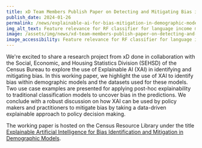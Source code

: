 ```yaml
---
title: xD Team Members Publish Paper on Detecting and Mitigating Bias in Demographic Models
publish_date: 2024-01-26
permalink: /news/explainable-ai-for-bias-mitigation-in-demographic-models/
img_alt_text: Feature relevance for RF classifier for language income model
image: /assets/img/news/xd-team-members-publish-paper-on-detecting-and-mitigating-bias-in-demographic-models.jpg
image_accessibility: Feature relevance for RF classifier for language income model
---
```

<p>
  We're excited to share a research project from xD done in collaboration with the Social, Economic, and Housing Statistics Division (SEHSD) of the Census Bureau to explore the use of Explainable AI (XAI) in identifying and mitigating bias. In this working paper, we highlight the use of XAI to identify bias within demographic models and the datasets used for these models. Two use case examples are presented for applying post-hoc explainability to traditional classification models to uncover bias in the predictions. We conclude with a robust discussion on how XAI can be used by policy makers and practitioners to mitigate bias by taking a data-driven explainable approach to policy decision making.
</p>
<p>
  The working paper is hosted on the Census Resource Library under the title
  <a href="https://www.census.gov/library/working-papers/2024/demo/SEHSD-WP2024-02.html">
  Explainable Artificial Intelligence for Bias Identification and Mitigation in Demographic Models</a>.
</p>